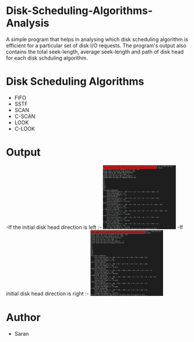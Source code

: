 # Disk-Scheduling-Algorithms-Analysis
A simple program that helps in analysing which disk scheduling algorithm is efficient for a particular set of disk I/O requests. The program's output also contains the total seek-length, average seek-length and path of disk head for each disk schduling algorithm. 

# Disk Scheduling Algorithms
- FIFO
- SSTF
- SCAN
- C-SCAN
- LOOK
- C-LOOK

# Output
-If the initial disk head direction is left :- 
<img src="left.png" alt="initial head direction left" style="width:200px;"/>
-If initial disk head direction is right :-
<img src="right.png" alt="initial head direction right" style="width:200px;"/>

# Author
- Saran
